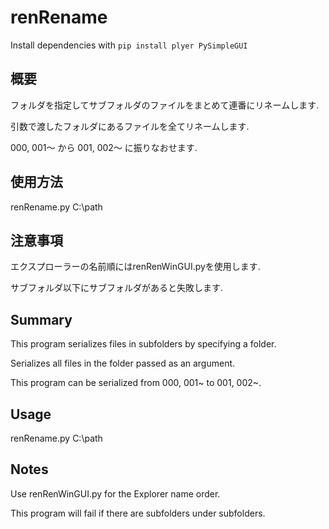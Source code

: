 # renRename
Install dependencies with ```pip install plyer PySimpleGUI```
## 概要
フォルダを指定してサブフォルダのファイルをまとめて連番にリネームします.

引数で渡したフォルダにあるファイルを全てリネームします.

000, 001～ から 001, 002～ に振りなおせます.

## 使用方法

renRename.py C:\path

## 注意事項

エクスプローラーの名前順にはrenRenWinGUI.pyを使用します.

サブフォルダ以下にサブフォルダがあると失敗します.

## Summary

This program serializes files in subfolders by specifying a folder.

Serializes all files in the folder passed as an argument.

This program can be serialized from 000, 001~ to 001, 002~.

## Usage

renRename.py C:\path

## Notes
Use renRenWinGUI.py for the Explorer name order.

This program will fail if there are subfolders under subfolders.
